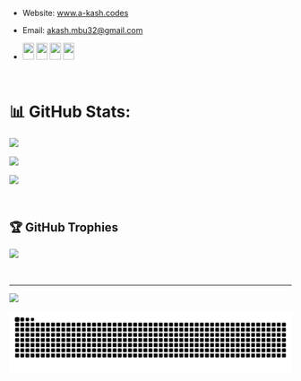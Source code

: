           
- Website: www.a-kash.codes
- Email: akash.mbu32@gmail.com  

- <img src="https://cdn.jsdelivr.net/gh/devicons/devicon@latest/icons/python/python-plain.svg" height=30 width=20/>  <img src="https://cdn.jsdelivr.net/gh/devicons/devicon@latest/icons/javascript/javascript-plain.svg" height=30 width=20/>  <img src="https://cdn.jsdelivr.net/gh/devicons/devicon@latest/icons/cplusplus/cplusplus-plain.svg" height=30 width=20/>  <img src="https://cdn.jsdelivr.net/gh/devicons/devicon@latest/icons/bash/bash-original.svg" height=30 width=20/>



<br>


# 📊 GitHub Stats:

![](https://github-readme-stats.vercel.app/api?username=int-arsh&theme=radical&hide_border=false&include_all_commits=false&count_private=false)<br/>

![](https://github-readme-streak-stats.herokuapp.com/?user=int-arsh&theme=radical&hide_border=false)<br/>

![](https://github-readme-stats.vercel.app/api/top-langs/?username=int-arsh&theme=radical&hide_border=false&include_all_commits=false&count_private=false&layout=compact)

<br>



## 🏆 GitHub Trophies

![](https://github-profile-trophy.vercel.app/?username=int-arsh&theme=nord&no-frame=false&no-bg=false&margin-w=4)

<br>

---

[![](https://visitcount.itsvg.in/api?id=int-arsh&icon=9&color=0)](https://visitcount.itsvg.in)



<picture>

  <source media="(prefers-color-scheme: dark)" srcset="https://raw.githubusercontent.com/int-arsh/int-arsh/output/github-snake-dark.svg" />

  <source media="(prefers-color-scheme: light)" srcset="https://raw.githubusercontent.com/int-arsh/int-arsh/output/github-snake.svg" />

  <img alt="github-snake" src="https://raw.githubusercontent.com/int-arsh/int-arsh/output/github-snake.svg" />

</picture>
          
          
          
